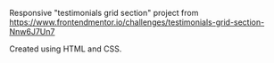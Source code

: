 Responsive "testimonials grid section" project from https://www.frontendmentor.io/challenges/testimonials-grid-section-Nnw6J7Un7

Created using HTML and CSS.

